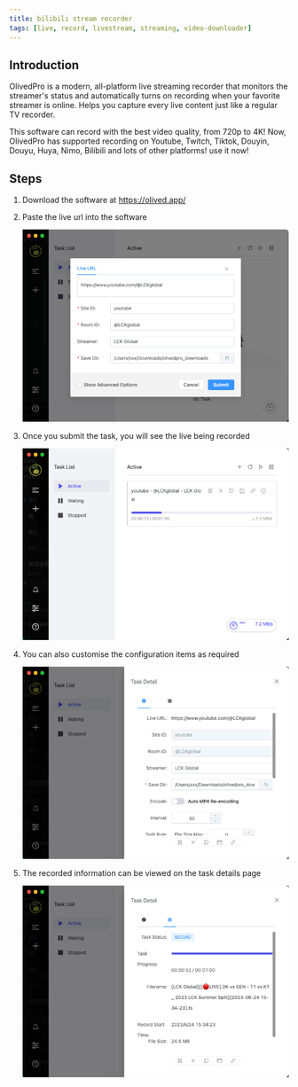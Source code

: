 ```yaml
---
title: bilibili stream recorder
tags: [live, record, livestream, streaming, video-downloader]
---
```


## Introduction

OlivedPro is a modern, all-platform live streaming recorder that monitors the streamer's status and automatically turns on recording when your favorite streamer is online. Helps you capture every live content just like a regular TV recorder.

This software can record with the best video quality, from 720p to 4K! Now, OlivedPro has supported recording on Youtube, Twitch, Tiktok, Douyin, Douyu, Huya, Nimo, Bilibili and lots of other platforms! use it now!

## Steps

1. Download the software at https://olived.app/

2. Paste the live url into the software

   ![image](/img/blog/en/1.png)

3. Once you submit the task, you will see the live being recorded

   ![image](/img/blog/en/2.png)

4. You can also customise the configuration items as required

   ![image](/img/blog/en/3.png)

5. The recorded information can be viewed on the task details page

   ![image](/img/blog/en/4.png)
